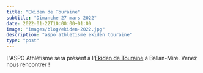 ```yaml
---
title: "Ekiden de Touraine"
subtitle: "Dimanche 27 mars 2022"
date: 2022-01-22T10:00:00+01:00
image: "images/blog/ekiden-2022.jpg"
description: "aspo athletisme ekiden touraine"
type: "post"
---
```


L'ASPO Athlétisme sera présent à l'[Ekiden de Touraine](https://www.ekiden-asptt-tours.fr) à Ballan-Miré. Venez nous rencontrer !

